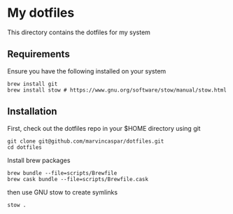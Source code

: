 # My dotfiles

This directory contains the dotfiles for my system

## Requirements

Ensure you have the following installed on your system

```
brew install git
brew install stow # https://www.gnu.org/software/stow/manual/stow.html
```

## Installation

First, check out the dotfiles repo in your $HOME directory using git

```
git clone git@github.com/marvincaspar/dotfiles.git
cd dotfiles
```

Install brew packages

```
brew bundle --file=scripts/Brewfile
brew cask bundle --file=scripts/Brewfile.cask
```

then use GNU stow to create symlinks

```
stow .
```